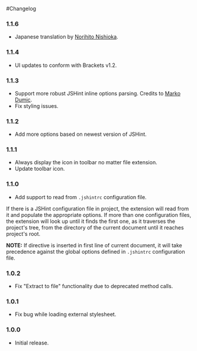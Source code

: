 #Changelog

### 1.1.6
- Japanese translation by [Norihito Nishioka](https://github.com/nishioka).

### 1.1.4
- UI updates to conform with Brackets v1.2.

### 1.1.3
- Support more robust JSHint inline options parsing. Credits to [Marko Dumic](https://github.com/mdumic).
- Fix styling issues.

### 1.1.2
- Add more options based on newest version of JSHint.

### 1.1.1
- Always display the icon in toolbar no matter file extension.
- Update toolbar icon.

### 1.1.0
- Add support to read from <code>.jshintrc</code> configuration file.

If there is a JSHint configuration file in project, the extension will read from it and populate the appropriate options.
If more than one configuration files, the extension will look up until it finds the first one, as it traverses the project's tree, from the directory of the current document until it reaches project's root.

**NOTE:** If directive is inserted in first line of current document, it will take precedence against the global options defined in <code>.jshintrc</code> configuration file.

### 1.0.2
- Fix "Extract to file" functionality due to deprecated method calls.

### 1.0.1
- Fix bug while loading external stylesheet.

### 1.0.0
- Initial release.
